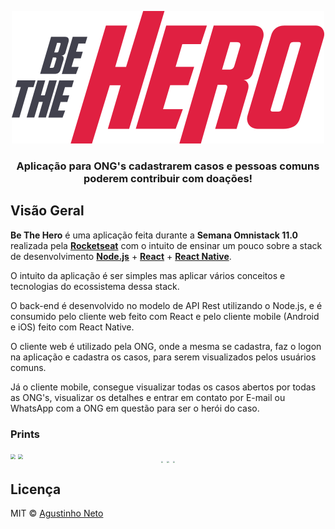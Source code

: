 <p align="center">
  <img src="./web/src/assets/logo.svg" alt="Be The Hero" />
</p>

<h3 align="center">
  Aplicação para ONG's cadastrarem casos e pessoas comuns poderem contribuir com doações!
<br>

## Visão Geral

**Be The Hero** é uma aplicação feita durante a **Semana Omnistack 11.0** realizada pela [**Rocketseat**](https://rocketseat.com.br/) com o intuito de ensinar um pouco sobre a stack de desenvolvimento [**Node.js**](https://nodejs.org/pt-br/) + [**React**](https://pt-br.reactjs.org/) + [**React Native**](https://reactnative.dev/).

O intuito da aplicação é ser simples mas aplicar vários conceitos e tecnologias do ecossistema dessa stack.

O back-end é desenvolvido no modelo de API Rest utilizando o Node.js, e é consumido pelo cliente web feito com React e pelo cliente mobile (Android e iOS) feito com React Native.

O cliente web é utilizado pela ONG, onde a mesma se cadastra, faz o logon na aplicação e cadastra os casos,  para serem visualizados pelos usuários comuns.

Já o cliente mobile, consegue visualizar todas os casos abertos por todas as ONG's, visualizar os detalhes e entrar em contato por E-mail ou WhatsApp com a ONG em questão para ser o herói do caso.

### Prints

<img src="https://i.imgur.com/HoKtMI3.png" style="zoom:50%;" />

<img src="https://i.imgur.com/8D1bdzx.png" style="zoom:50%;" />

<div style="display:flex;flex-direction:row;justify-content:center">
    <img src="https://i.imgur.com/KMmVDdC.png" style="zoom:20%;" />
    <img src="https://i.imgur.com/5YPPSIO.png" style="zoom:20%;margin: 0 30px 0 30px;" />
    <img src="https://i.imgur.com/ypUCnT3.png" style="zoom:20%;" />
</div>



## Licença

MIT © [Agustinho Neto](https://github.com/agustinhopneto)
